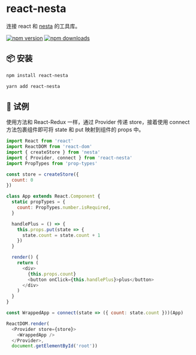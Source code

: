 # react-nesta
连接 react 和 [nesta](https://github.com/forzalianjunting/nesta) 的工具库。

[![npm version](https://img.shields.io/npm/v/react-nesta.svg?style=flat-square)](https://www.npmjs.com/package/react-nesta)
[![npm downloads](https://img.shields.io/npm/dm/react-nesta.svg?style=flat-square)](https://www.npmjs.com/package/react-nesta)

## 📦 安装
```bash
npm install react-nesta
```
```bash
yarn add react-nesta
```

## 🔨 试例
使用方法和 React-Redux 一样，通过 Provider 传递 store，接着使用 connect 方法包裹组件即可将 state 和 put 映射到组件的 props 中。

```javascript
import React from 'react'
import ReactDOM from 'react-dom'
import { createStore } from 'nesta'
import { Provider, connect } from 'react-nesta'
import PropTypes from 'prop-types'

const store = createStore({
  count: 0
})

class App extends React.Component {
  static propTypes = {
    count: PropTypes.number.isRequired,
  }

  handlePlus = () => {
    this.props.put(state => {
      state.count = state.count + 1
    })
  }

  render() {
    return (
      <div>
        {this.props.count}
        <button onClick={this.handlePlus}>plus</button>
      </div>
    )
  }
}

const WrappedApp = connect(state => ({ count: state.count }))(App)

ReactDOM.render(
  <Provider store={store}>
    <WrappedApp />
  </Provider>,
  document.getElementById('root'))
```